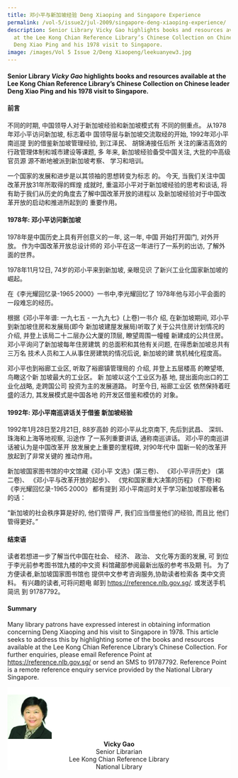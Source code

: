 ```yaml
---
title: 邓小平与新加坡经验 Deng Xiaoping and Singapore Experience
permalink: /vol-5/issue2/jul-2009/singapore-deng-xiaoping-experience/
description: Senior Library Vicky Gao highlights books and resources available
  at the Lee Kong Chian Reference Library’s Chinese Collection on Chinese leader
  Deng Xiao Ping and his 1978 visit to Singapore.
image: /images/Vol 5 Issue 2/Deng Xiaopeng/leekuanyew3.jpg
---
```

#### Senior Library&nbsp;_Vicky Gao_&nbsp;highlights books and resources available at the Lee Kong Chian Reference Library’s Chinese Collection on Chinese leader Deng Xiao Ping and his 1978 visit to Singapore.

#### **前言**

不同的时期, 中国领导人对于新加坡经验和新加坡模式有 不同的侧重点。 从1978年邓小平访问新加坡, 标志着中 国领导层与新加坡交流取经的开始, 1992年邓小平南巡提 到的借鉴新加坡管理经验, 到江泽民、 胡锦涛接任后所 关注的廉洁高效的行政管理体制和城市建设等课题, 多 年来, 新加坡经验备受中国关注, 大批的中高级官员源 源不断地被派到新加坡考察、 学习和培训。

一个国家的发展和进步是以其领袖的思想转变为标志 的。 今天, 当我们关注中国改革开放31年所取得的辉煌 成就时, 重温邓小平对于新加坡经验的思考和谈话, 将 有助于我们从历史的角度去了解中国改革开放的进程以 及新加坡经验对于中国改革开放的启动和推进所起到的 重要作用。

#### **1978年: 邓小平访问新加坡**

1978年是中国历史上具有开创意义的一年, 这一年, 中国 开始打开国门, 对外开放。 作为中国改革开放总设计师的 邓小平在这一年进行了一系列的出访, 了解外面的世界。

1978年11月12日, 74岁的邓小平来到新加坡, 亲眼见识 了新兴工业化国家新加坡的崛起。

在《李光耀回忆录-1965·2000》一书中,李光耀回忆了 1978年他与邓小平会面的一段难忘的经历。

根据《邓小平年谱: 一九七五 - 一九九七》(上卷)一书介 绍, 在新加坡期间, 邓小平到新加坡住房和发展局(即今 新加坡建屋发展局)听取了关于公共住房计划情况的介绍, 并登上该局二十二层办公大厦的顶层, 瞭望周围一幢幢 新建成的公共住房。 邓小平询问了新加坡每年住房建筑 的总面积和其他有关问题, 在得悉新加坡总共有三万名 技术人员和工人从事住房建筑的情况后说, 新加坡的建 筑机械化程度高。

邓小平也到裕廊工业区, 听取了裕廊镇管理局的 介绍, 并登上五层楼高 的瞭望塔, 鸟瞰这个新 加坡最大的工业区。 新 加坡以这个工业区为基 地, 提出面向出口的工 业化战略, 走跨国公司 投资为主的发展道路。 时至今日, 裕廊工业区 依然保持着旺盛的活力, 其发展模式是中国各地 的开发区借鉴和模仿的 对象。

#### **1992年: 邓小平南巡讲话关于借鉴 新加坡经验**

1992年1月28日至2月21日, 88岁高龄 的邓小平从北京南下, 先后到武昌、 深圳、 珠海和上海等地视察, 沿途作 了一系列重要讲话, 通称南巡讲话。 邓小平的南巡讲话被认为是中国改革开 放发展史上重要的里程碑, 对90年代中 国新一轮的改革开放起到了非常关键的 推动作用。

新加坡国家图书馆的中文馆藏《邓小平 文选》(第三卷)、 《邓小平评历史》 (第 二卷)、 《邓小平与改革开放的起步》、 《党和国家重大决策的历程》 (下卷)和 《李光耀回忆录-1965·2000》 都有提到 邓小平南巡时关于学习新加坡那段著名 的话：

“新加坡的社会秩序算是好的, 他们管得 严, 我们应当借鉴他们的经验, 而且比 他们管得更好。”

#### **结束语**

读者若想进一步了解当代中国在社会、 经济、 政治、 文化等方面的发展, 可 到位于李光前参考图书馆九楼的中文资 料馆藏部参阅最新出版的参考书及期 刊。 为了方便读者,新加坡国家图书馆也 提供中文参考咨询服务,协助读者检索各 类中文资料。 有兴趣的读者,可将问题电 邮到 <a href="https://reference.nlb.gov.sg/">https://reference.nlb.gov.sg/</a>. 或发送手机简讯 到 91787792。

#### **Summary**

Many library patrons have expressed interest in obtaining information concerning Deng Xiaoping and his visit to Singapore in 1978. This article seeks to address this by highlighting some of the books and resources available at the Lee Kong Chian Reference Library’s Chinese Collection. For further enquiries, please email Reference Point at <a href="https://reference.nlb.gov.sg/">https://reference.nlb.gov.sg/</a> or send an SMS to 91787792. Reference Point is a remote reference enquiry service provided by the National Library Singapore.
<br>
<div style="background-color: white;">
<br>
<img style="width: 100px; height: 100px;" src="/images/Authors/Vicky%20Gao.jpg">
<center><b>Vicky Gao</b><br>Senior Librarian<br> Lee Kong Chian Reference Library<br> National Library</center></div>